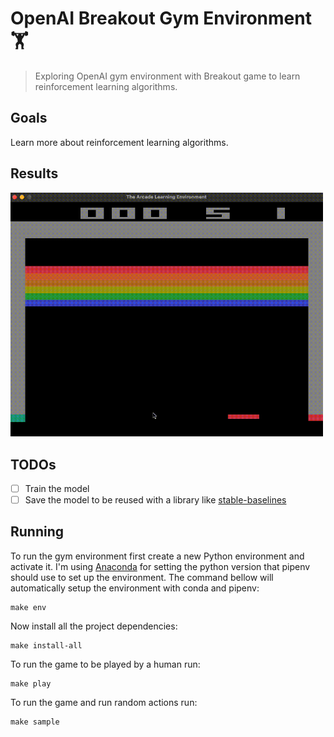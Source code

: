 # OpenAI Breakout Gym Environment 🏋️

> Exploring OpenAI gym environment with Breakout game to learn reinforcement learning algorithms.

## Goals

Learn more about reinforcement learning algorithms.

## Results

<img src="resources/sample.gif" width="500px" alt="Sample" />

## TODOs

- [ ] Train the model
- [ ] Save the model to be reused with a library like [stable-baselines](https://stable-baselines3.readthedocs.io/en/master/)

## Running

To run the gym environment first create a new Python environment and activate it. I'm using [Anaconda](https://www.anaconda.com/) for setting the python version that pipenv should use to set up the environment. The command bellow will automatically setup the environment with conda and pipenv:

```shell
make env
```

Now install all the project dependencies:

```shell
make install-all
```

To run the game to be played by a human run:

```shell
make play
```

To run the game and run random actions run:

```shell
make sample
```
